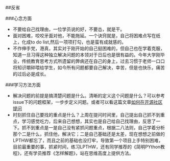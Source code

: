 ##反省

###心念方面

- 不要给自己找理由，一位学员说的好，不要怂，就是干。
- 面对困难，咬咬牙面对他，不能拖延。一个诀窍就是，自己将困难点写在纸上，化成to do list,然后一项项打勾，也是蛮有成就感的。
- 不作伸手党，港真，其实对于刚开始的自己挺困难的，但自己也在学着克服，知道一旦习得这种独立解决问题的本领对于日后也是很有益的。今年大学刚毕业，传统教育思考方式所遗留的弊病还在自己的身上，过去习惯于老师一口口将知识嚼碎喂给学生，如今所有问题都要自己解决，幸苦，但是也快乐，痛苦的过后必是成长。


###学习方法方面

- 解决问题的前提是搞清楚问题是什么。清晰的定义这个问题是什么？可以参考issue下的问题框架，一步步定义问题。或者可以看这篇文章[如何在开源社区提问](https://github.com/seajs/seajs/issues/545)
- 时刻抓住自己要找的重点是什么？上周在提问时间里，自己提出自己抓不到重点，学习感觉吃力，后来自己想想，其实也是自己给自己找理由，反思了一下。抓不到重点是一是自己没有紧抓问题重点，根据二八法则，自己学着分析那个二是什么，抓住他，解决它；二是自己基础还是太差，现在想想之前做的LPTHW都忘了，而且之前的基础也没打牢，导致第一个项目上手特别困难，目前最重要的事，抓紧时间，练习LPTHW，还有同学推荐的《简明PYthon教程》，还有学员推荐《怎样解题》，站在思维高度上提供方法。

